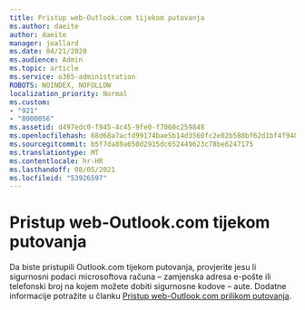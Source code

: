 ```yaml
---
title: Pristup web-Outlook.com tijekom putovanja
ms.author: daeite
author: daeite
manager: joallard
ms.date: 04/21/2020
ms.audience: Admin
ms.topic: article
ms.service: o365-administration
ROBOTS: NOINDEX, NOFOLLOW
localization_priority: Normal
ms.custom:
- "921"
- "8000056"
ms.assetid: d497edc0-f945-4c45-9fe0-f7060c259848
ms.openlocfilehash: 68d68a7acfd99174bae5b14d3560fc2e02b580bf62d1bf4f948543708c901a8e
ms.sourcegitcommit: b5f7da89a650d2915dc652449623c78be6247175
ms.translationtype: MT
ms.contentlocale: hr-HR
ms.lasthandoff: 08/05/2021
ms.locfileid: "53926597"
---
```

# <a name="how-to-access-outlookcom-while-traveling"></a>Pristup web-Outlook.com tijekom putovanja

Da biste pristupili Outlook.com tijekom putovanja, provjerite jesu li sigurnosni podaci microsoftova računa – zamjenska adresa e-pošte ili telefonski broj na kojem možete dobiti sigurnosne kodove – aute. Dodatne informacije potražite u članku [Pristup web-Outlook.com prilikom putovanja](https://support.office.com/article/c44f16da-7156-4890-853c-286aafeda87e?wt.mc_id=Office_Outlook_com_Alchemy).
